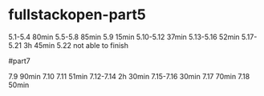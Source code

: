 # fullstackopen-part5

5.1-5.4 80min
5.5-5.8 85min
5.9 15min
5.10-5.12 37min
5.13-5.16 52min
5.17-5.21 3h 45min 5.22 not able to finish

#part7

7.9 90min
7.10 7.11 51min
7.12-7.14 2h 30min
7.15-7.16 30min
7.17 70min
7.18 50min